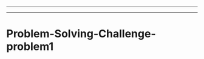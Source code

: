 --------------------
-----------------------------------------------------------------------------------
# Problem-Solving-Challenge-problem1
